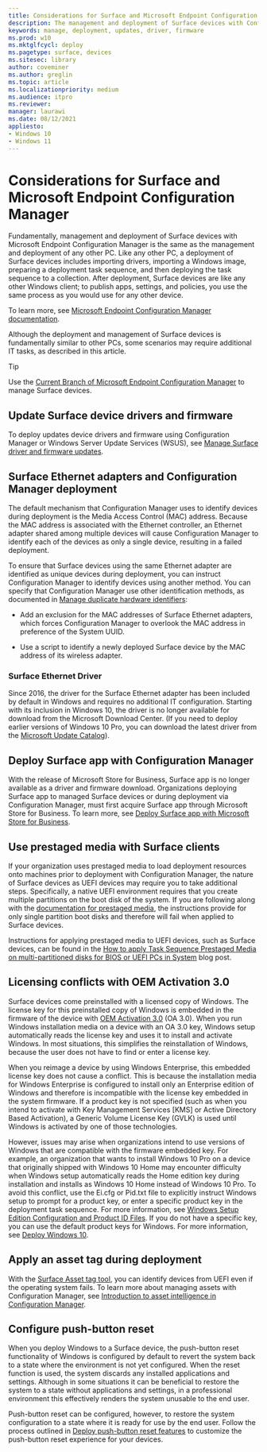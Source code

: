 ```yaml
---
title: Considerations for Surface and Microsoft Endpoint Configuration Manager
description: The management and deployment of Surface devices with Configuration Manager is fundamentally the same as any other PC; this article describes scenarios that may require additional considerations.
keywords: manage, deployment, updates, driver, firmware
ms.prod: w10
ms.mktglfcycl: deploy
ms.pagetype: surface, devices
ms.sitesec: library
author: coveminer
ms.author: greglin
ms.topic: article
ms.localizationpriority: medium
ms.audience: itpro
ms.reviewer: 
manager: laurawi
ms.date: 08/12/2021
appliesto:
- Windows 10
- Windows 11
---
```


# Considerations for Surface and Microsoft Endpoint Configuration Manager

Fundamentally, management and deployment of Surface devices with Microsoft Endpoint Configuration Manager is the same as the management and deployment of any other PC. Like any other PC, a deployment of Surface devices includes importing drivers, importing a Windows image, preparing a deployment task sequence, and then deploying the task sequence to a collection. After deployment, Surface devices are like any other Windows client; to publish apps, settings, and policies, you use the same process as you would use for any other device.

To learn more, see [Microsoft Endpoint Configuration Manager documentation](/mem/configmgr/).

Although the deployment and management of Surface devices is fundamentally similar to other PCs, some scenarios may require additional IT tasks, as described in this article. 

> [!TIP]
> Use the [Current Branch of Microsoft Endpoint Configuration Manager](/mem/configmgr/core/servers/manage/updates) to manage Surface devices.

## Update Surface device drivers and firmware

To deploy updates device drivers and firmware using Configuration Manager or Windows Server Update Services (WSUS), see [Manage Surface driver and firmware updates](manage-surface-driver-and-firmware-updates.md).

## Surface Ethernet adapters and Configuration Manager deployment

The default mechanism that Configuration Manager uses to identify devices during deployment is the Media Access Control (MAC) address. Because the MAC address is associated with the Ethernet controller, an Ethernet adapter shared among multiple devices will cause Configuration Manager to identify each of the devices as only a single device, resulting in a failed deployment. 

To ensure that Surface devices using the same Ethernet adapter are identified as unique devices during deployment, you can instruct Configuration Manager to identify devices using another method. You can specify that Configuration Manager use other identification methods, as documented in [Manage duplicate hardware identifiers](/mem/configmgr/core/clients/manage/manage-clients#manage-duplicate-hardware-identifiers):

- Add an exclusion for the MAC addresses of Surface Ethernet adapters, which forces Configuration Manager to overlook the MAC address in preference of the System UUID.

- Use a script to identify a newly deployed Surface device by the MAC address of its wireless adapter.

### Surface Ethernet Driver

Since 2016, the driver for the Surface Ethernet adapter has been included by default in Windows and requires no additional IT configuration. Starting with its inclusion in Windows 10, the driver is no longer available for download from the Microsoft Download Center. (If you need to deploy earlier versions of Windows 10 Pro, you can download the latest driver from the [Microsoft Update Catalog](https://www.catalog.update.microsoft.com/Search.aspx?q=surface%20ethernet%20drivers)).

## Deploy Surface app with Configuration Manager

With the release of Microsoft Store for Business, Surface app is no longer available as a driver and firmware download. Organizations deploying Surface app to managed Surface devices or during deployment via  Configuration Manager, must first acquire Surface app through Microsoft Store for Business. To learn more, see [Deploy Surface app with Microsoft Store for Business](deploy-surface-app-with-windows-store-for-business.md).

## Use prestaged media with Surface clients

If your organization uses prestaged media to load deployment resources onto machines prior to deployment with Configuration Manager, the nature of Surface devices as UEFI devices may require you to take additional steps. Specifically, a native UEFI environment requires that you create multiple partitions on the boot disk of the system. If you are following along with the [documentation for prestaged media](/mem/configmgr/osd/deploy-use/create-prestaged-media), the instructions provide for only single partition boot disks and therefore will fail when applied to Surface devices.

Instructions for applying prestaged media to UEFI devices, such as Surface devices, can be found in the [How to apply Task Sequence Prestaged Media on multi-partitioned disks for BIOS or UEFI PCs in System](https://techcommunity.microsoft.com/t5/configuration-manager-archive/how-to-apply-task-sequence-prestaged-media-on-multi-partitioned/ba-p/392239) blog post.

## Licensing conflicts with OEM Activation 3.0

Surface devices come preinstalled with a licensed copy of Windows. The license key for this preinstalled copy of Windows is embedded in the firmware of the device with [OEM Activation 3.0](/windows-hardware/manufacture/desktop/oem-activation-3) (OA 3.0). When you run Windows installation media on a device with an OA 3.0 key, Windows setup automatically reads the license key and uses it to install and activate Windows. In most situations, this simplifies the reinstallation of Windows, because the user does not have to find or enter a license key.

When you reimage a device by using Windows Enterprise, this embedded license key does not cause a conflict. This is because the installation media for Windows Enterprise is configured to install only an Enterprise edition of Windows and therefore is incompatible with the license key embedded in the system firmware. If a product key is not specified (such as when you intend to activate with Key Management Services [KMS] or Active Directory Based Activation), a Generic Volume License Key (GVLK) is used until Windows is activated by one of those technologies.

However, issues may arise when organizations intend to use versions of Windows that are compatible with the firmware embedded key. For example, an organization that wants to install Windows 10 Pro on a device that originally shipped with Windows 10 Home  may encounter difficulty when Windows setup automatically reads the Home edition key during installation and installs as Windows 10 Home instead of Windows 10 Pro. To avoid this conflict, use the Ei.cfg or Pid.txt file to explicitly instruct Windows setup to prompt for a product key, or enter a specific product key in the deployment task sequence. For more information, see [Windows Setup Edition Configuration and Product ID Files](/windows-hardware/manufacture/desktop/windows-setup-edition-configuration-and-product-id-files--eicfg-and-pidtxt). If you do not have a specific key, you can use the default product keys for Windows. For more information, see [Deploy Windows 10](/windows/deployment/deploy).

## Apply an asset tag during deployment

With the [Surface Asset tag tool](assettag.md), you can identify devices from UEFI even if the operating system fails. To learn more about managing assets with Configuration Manager, see [Introduction to asset intelligence in Configuration Manager](/mem/configmgr/core/clients/manage/asset-intelligence/introduction-to-asset-intelligence).

## Configure push-button reset

When you deploy Windows to a Surface device, the push-button reset functionality of Windows is configured by default to revert the system back to a state where the environment is not yet configured. When the reset function is used, the system discards any installed applications and settings. Although in some situations it can be beneficial to restore the system to a state without applications and settings, in a professional environment this effectively renders the system unusable to the end user.

Push-button reset can be configured, however, to restore the system configuration to a state where it is ready for use by the end user. Follow the process outlined in [Deploy push-button reset features](/windows-hardware/manufacture/desktop/deploy-push-button-reset-features) to customize the push-button reset experience for your devices.
